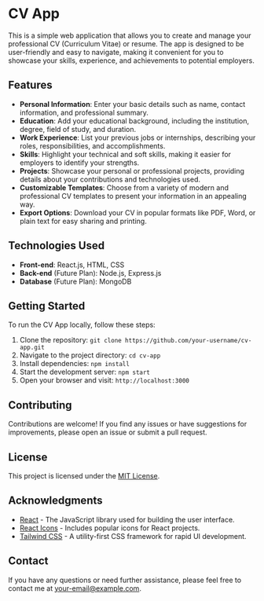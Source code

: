 # CV App

This is a simple web application that allows you to create and manage your professional CV (Curriculum Vitae) or resume. The app is designed to be user-friendly and easy to navigate, making it convenient for you to showcase your skills, experience, and achievements to potential employers.

## Features

- **Personal Information**: Enter your basic details such as name, contact information, and professional summary.
- **Education**: Add your educational background, including the institution, degree, field of study, and duration.
- **Work Experience**: List your previous jobs or internships, describing your roles, responsibilities, and accomplishments.
- **Skills**: Highlight your technical and soft skills, making it easier for employers to identify your strengths.
- **Projects**: Showcase your personal or professional projects, providing details about your contributions and technologies used.
- **Customizable Templates**: Choose from a variety of modern and professional CV templates to present your information in an appealing way.
- **Export Options**: Download your CV in popular formats like PDF, Word, or plain text for easy sharing and printing.

## Technologies Used

- **Front-end**: React.js, HTML, CSS
- **Back-end** (Future Plan): Node.js, Express.js
- **Database** (Future Plan): MongoDB

## Getting Started

To run the CV App locally, follow these steps:

1. Clone the repository: `git clone https://github.com/your-username/cv-app.git`
2. Navigate to the project directory: `cd cv-app`
3. Install dependencies: `npm install`
4. Start the development server: `npm start`
5. Open your browser and visit: `http://localhost:3000`

## Contributing

Contributions are welcome! If you find any issues or have suggestions for improvements, please open an issue or submit a pull request.

## License

This project is licensed under the [MIT License](LICENSE).

## Acknowledgments

- [React](https://reactjs.org/) - The JavaScript library used for building the user interface.
- [React Icons](https://react-icons.github.io/react-icons/) - Includes popular icons for React projects.
- [Tailwind CSS](https://tailwindcss.com/) - A utility-first CSS framework for rapid UI development.

## Contact

If you have any questions or need further assistance, please feel free to contact me at [your-email@example.com](mailto:your-email@example.com).
